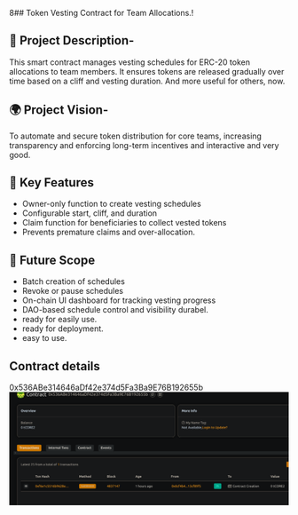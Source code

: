 8## Token Vesting Contract for Team Allocations.!

## 📖 Project Description-

This smart contract manages vesting schedules for ERC-20 token allocations to team members. It ensures tokens are released gradually over time based on a cliff and vesting duration. And more useful for others, now.

## 🌍 Project Vision-

To automate and secure token distribution for core teams, increasing transparency and enforcing long-term incentives and interactive and very good.

## 🔑 Key Features 

- Owner-only function to create vesting schedules
- Configurable start, cliff, and duration
- Claim function for beneficiaries to collect vested tokens
- Prevents premature claims and over-allocation.

## 🚀 Future Scope

- Batch creation of schedules
- Revoke or pause schedules
- On-chain UI dashboard for tracking vesting progress
- DAO-based schedule control and visibility durabel.
- ready for easily use.
- ready for deployment.
- easy to use.

## Contract details
0x536ABe314646aDf42e374d5Fa3Ba9E76B192655b![alt text](image.png)
